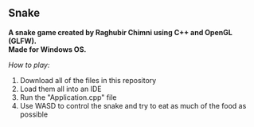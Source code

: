 ## Snake

**A snake game created by Raghubir Chimni using C++ and OpenGL (GLFW).<br />Made for Windows OS.**

_How to play:_ 
1. Download all of the files in this repository
2. Load them all into an IDE
3. Run the "Application.cpp" file
4. Use WASD to control the snake and try to eat as much of the food as possible
